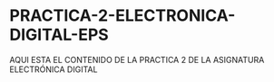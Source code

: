 # PRACTICA-2-ELECTRONICA-DIGITAL-EPS
AQUI ESTA EL CONTENIDO DE LA PRACTICA 2 DE LA ASIGNATURA ELECTRÓNICA DIGITAL



